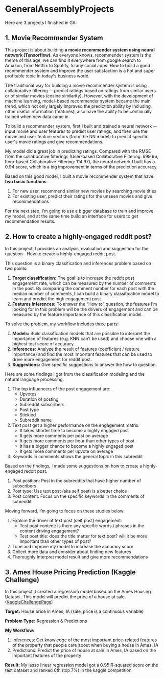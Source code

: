 # GeneralAssemblyProjects

Here are 3 projects I finished in GA:

## 1. Movie Recommender System

This project is about building **a movie recommender system using neural network (Tensorflow)**. As everyone knows, recommender system is the theme of this age, we can find it everywhere from google search to Amazon, from Netflix to Spotify, to any social apps. How to build a good recommender system and improve the user satisfaction is a hot and super profitable topic in today's business world.  
  
The traditional way for building a movie recommender system is using collaborative filtering -- predict ratings based on ratings from similar users or of similar movies (cosine similarity). However, with the development of machine learning, model-based recommender system became the main trend, which not only largely improved the prediction ability by including other useful information (features), also have the ability to be continually trained when new data came in.  
  
To build a recommender system, first I built and trained a neural network -- input movie and user features to predict user ratings; and then use the movie and user feature vectors (from the NN model) to predict specific user's movie ratings and give recommendations.   
  
My model did a great job in predicting ratings. Compared with the RMSE from the collaborative filterings (User-based Collaborative Filtering: 699.96, Item-based Collaborative Filtering: 114.97), the neural network I built has a 0.94 score, which is a big improvement in terms of the prediction accuracy.
  
Based on this good model, I built a movie recommender system that have **two basic functions**:
1. For new user, recommend similar new movies by searching movie titles
2. For existing user, predict their ratings for the unseen movies and give recommendations
  
For the next step, I'm going to use a bigger database to train and improve my model, and at the same time build an interface for users to get recommendation results.

## 2. How to create a highly-engaged reddit post?

In this project, I provides an analysis, evaluation and suggestion for the question - How to create a highly-engaged reddit post. 

This question is a binary classification and inferences problem based on two points:  
1. **Target classification:** The goal is to increase the reddit post engagement rate, which can be measured by the number of comments in the post. By comparing the comment number for each post with the median number of comments, I can build a binary classification model to learn and predict the high engagement post.  
2. **Features inferences:** To answer the “How to” question, the features I’m looking for in this problem will be the drivers of engagement and can be measured by the feature importance of this classification model.
  
To solve the problem, my workflow includes three parts:  
1. **Models:** Build classification models that are possible to interpret the importance of features (e.g. KNN can’t be used) and choose one with a highest test score of accuracy.
2. **Inferences:** Analyze the result of features (coefficient / feature importance) and find the most important features that can be used to drive more engagement for reddit post.
3. **Suggestions:** Give specific suggestions to answer the how to question.  
  
Here are some findings I got from the classification modeling and the natural language processing:  
1. The top influencers of the post engagement are: 
    - Upvotes
    - Duration of posting
    - Subreddit subscribers
    - Post type
    - Stickied
    - Subreddit name
2. Text post get a higher performance on the engagement matrix: 
    - It takes shorter time to become a highly engaged post
    - It gets more comments per post on average
    - It gets more comments per hour than other types of post
    - It has a bigger chance to become a highly engaged post
    - It gets more comments per upvote on average
3. Keywords in comments shows the general topic in this subreddit  
  
Based on the findings, I made some suggestions on how to create a highly-engaged reddit post.
1. Post position: Post in the subreddits that have higher number of subscribers
2. Post type: Use text post (aka self post) is a better choice
3. Post content: Focus on the specific keywords in the comments of subreddit
  
Moving forward, I’m going to focus on these studies below: 
1. Explore the driver of text post (self post) engagement: 
    - Test post content: is there any specific words / phrases in the content driving engagement?
    - Test post title: does the title matter for text post? will it be more important than other types of post?
2. Tune and improve my model to increase the accuracy score
3. Collect more data and consider about finding new features 
4. Thoroughly Interpret model result and give more recommendations

## 3. Ames House Pricing Prediction (Kaggle Challenge)

In this project, I created a regression model based on the Ames Housing Dataset. This model will predict the price of a house at sale. ([KaggleChallengePage](https://www.kaggle.com/c/dsi-us-4-project-2-regression-challenge))

**Target:**
House price in Ames, IA (sale_price is a continuous variable)

**Problem Type:**
Regression & Predictions

**My Workflow:**
1. Inferences: Get knowledge of the most important price-related features of the property that people care about when buying a house in Ames, IA
2. Predictions: Predict the price of house at sale in Ames, IA based on the important features of the property

**Result:**
My lasso linear regression model got a 0.95 R-squared score on the test dataset and ranked 6th (top 7%) in the kaggle competition
